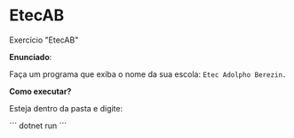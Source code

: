 # EtecAB
Exercício "EtecAB"

**Enunciado**:

Faça um programa que exiba o nome da sua escola: `Etec Adolpho Berezin.`

**Como executar?**

Esteja dentro da pasta e digite:

´´´
dotnet run
´´´